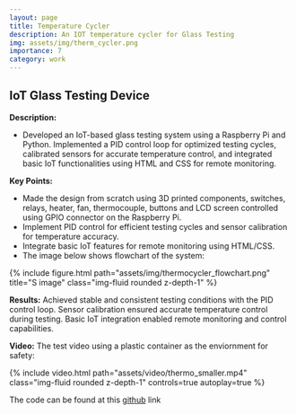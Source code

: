 ```yaml
---
layout: page
title: Temperature Cycler
description: An IOT temperature cycler for Glass Testing
img: assets/img/therm_cycler.png
importance: 7
category: work
---
```


## IoT Glass Testing Device

**Description:**
- Developed an IoT-based glass testing system using a Raspberry Pi and Python. Implemented a PID control loop for optimized testing cycles, calibrated sensors for accurate temperature control, and integrated basic IoT functionalities using HTML and CSS for remote monitoring.

**Key Points:**
- Made the design from scratch using 3D printed components, switches, relays, heater, fan, thermocouple, buttons and LCD screen controlled using GPIO connector on the Raspberry Pi. 
- Implement PID control for efficient testing cycles and sensor calibration for temperature accuracy.
- Integrate basic IoT features for remote monitoring using HTML/CSS.
- The image below shows flowchart of the system:

<div class="row">
    <div class="col-sm mt-3 mt-md-0">
        {% include figure.html path="assets/img/thermocycler_flowchart.png" title="S image" class="img-fluid rounded z-depth-1" %}
    </div>
</div>

**Results:**
Achieved stable and consistent testing conditions with the PID control loop. Sensor calibration ensured accurate temperature control during testing. Basic IoT integration enabled remote monitoring and control capabilities.

**Video:**
The test video using a plastic container as the enviornment for safety:

<div class="row">
    <div class="col-sm mt-3 mt-md-0">
        {% include video.html path="assets/video/thermo_smaller.mp4" class="img-fluid rounded z-depth-1" controls=true autoplay=true %}
    </div>
</div>

The code can be found at this [github](https://github.com/sdalal1/Pi_thermocycler) link 